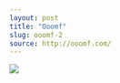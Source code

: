 ```yaml
---
layout: post
title: "Ooomf"
slug: ooomf-2
source: http://ooomf.com/
---
```


<img src="{{ site.url }}/assets/img/screenshots/ooomf-2.jpg">

